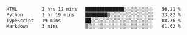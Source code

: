 <!--START_SECTION:waka-->

```txt
HTML         2 hrs 12 mins   ██████████████░░░░░░░░░░░   56.21 %
Python       1 hr 19 mins    ████████▒░░░░░░░░░░░░░░░░   33.82 %
TypeScript   19 mins         ██░░░░░░░░░░░░░░░░░░░░░░░   08.36 %
Markdown     3 mins          ▒░░░░░░░░░░░░░░░░░░░░░░░░   01.62 %
```

<!--END_SECTION:waka-->
